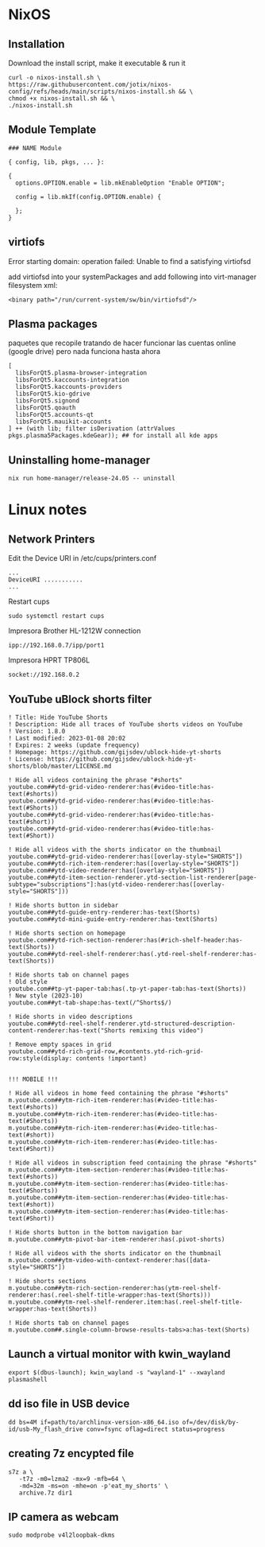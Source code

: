 # NixOS

## Installation

Download the install script, make it executable & run it

    curl -o nixos-install.sh \
    https://raw.githubusercontent.com/jotix/nixos-config/refs/heads/main/scripts/nixos-install.sh && \
    chmod +x nixos-install.sh && \
    ./nixos-install.sh

## Module Template

    ### NAME Module

    { config, lib, pkgs, ... }:

    {
      options.OPTION.enable = lib.mkEnableOption "Enable OPTION";
  
      config = lib.mkIf(config.OPTION.enable) {
    
      };
    }

## virtiofs

Error starting domain: operation failed: Unable to find a satisfying virtiofsd

add virtiofsd into your systemPackages and add following into virt-manager filesystem xml:

    <binary path="/run/current-system/sw/bin/virtiofsd"/>

## Plasma packages

paquetes que recopile tratando de hacer funcionar
las cuentas online (google drive)
pero nada funciona hasta ahora

    [
      libsForQt5.plasma-browser-integration
      libsForQt5.kaccounts-integration
      libsForQt5.kaccounts-providers
      libsForQt5.kio-gdrive
      libsForQt5.signond
      libsForQt5.qoauth
      libsForQt5.accounts-qt
      libsForQt5.mauikit-accounts
    ] ++ (with lib; filter isDerivation (attrValues pkgs.plasma5Packages.kdeGear)); ## for install all kde apps

## Uninstalling home-manager

    nix run home-manager/release-24.05 -- uninstall

# Linux notes

## Network Printers

Edit the Device URI in /etc/cups/printers.conf

    ...
    DeviceURI ...........
    ...

Restart cups

    sudo systemctl restart cups

Impresora Brother HL-1212W connection

    ipp://192.168.0.7/ipp/port1

Impresora HPRT TP806L

    socket://192.168.0.2

## YouTube uBlock shorts filter

    ! Title: Hide YouTube Shorts
    ! Description: Hide all traces of YouTube shorts videos on YouTube
    ! Version: 1.8.0
    ! Last modified: 2023-01-08 20:02
    ! Expires: 2 weeks (update frequency)
    ! Homepage: https://github.com/gijsdev/ublock-hide-yt-shorts
    ! License: https://github.com/gijsdev/ublock-hide-yt-shorts/blob/master/LICENSE.md
    
    ! Hide all videos containing the phrase "#shorts"
    youtube.com##ytd-grid-video-renderer:has(#video-title:has-text(#shorts))
    youtube.com##ytd-grid-video-renderer:has(#video-title:has-text(#Shorts))
    youtube.com##ytd-grid-video-renderer:has(#video-title:has-text(#short))
    youtube.com##ytd-grid-video-renderer:has(#video-title:has-text(#Short))
    
    ! Hide all videos with the shorts indicator on the thumbnail
    youtube.com##ytd-grid-video-renderer:has([overlay-style="SHORTS"])
    youtube.com##ytd-rich-item-renderer:has([overlay-style="SHORTS"])
    youtube.com##ytd-video-renderer:has([overlay-style="SHORTS"])
    youtube.com##ytd-item-section-renderer.ytd-section-list-renderer[page-subtype="subscriptions"]:has(ytd-video-renderer:has([overlay-style="SHORTS"]))
    
    ! Hide shorts button in sidebar
    youtube.com##ytd-guide-entry-renderer:has-text(Shorts)
    youtube.com##ytd-mini-guide-entry-renderer:has-text(Shorts)
    
    ! Hide shorts section on homepage
    youtube.com##ytd-rich-section-renderer:has(#rich-shelf-header:has-text(Shorts))
    youtube.com##ytd-reel-shelf-renderer:has(.ytd-reel-shelf-renderer:has-text(Shorts))
    
    ! Hide shorts tab on channel pages
    ! Old style
    youtube.com##tp-yt-paper-tab:has(.tp-yt-paper-tab:has-text(Shorts))
    ! New style (2023-10)
    youtube.com##yt-tab-shape:has-text(/^Shorts$/)
    
    ! Hide shorts in video descriptions
    youtube.com##ytd-reel-shelf-renderer.ytd-structured-description-content-renderer:has-text("Shorts remixing this video")
    
    ! Remove empty spaces in grid
    youtube.com##ytd-rich-grid-row,#contents.ytd-rich-grid-row:style(display: contents !important)
    
    
    !!! MOBILE !!!
    
    ! Hide all videos in home feed containing the phrase "#shorts"
    m.youtube.com##ytm-rich-item-renderer:has(#video-title:has-text(#shorts))
    m.youtube.com##ytm-rich-item-renderer:has(#video-title:has-text(#Shorts))
    m.youtube.com##ytm-rich-item-renderer:has(#video-title:has-text(#short))
    m.youtube.com##ytm-rich-item-renderer:has(#video-title:has-text(#Short))
    
    ! Hide all videos in subscription feed containing the phrase "#shorts"
    m.youtube.com##ytm-item-section-renderer:has(#video-title:has-text(#shorts))
    m.youtube.com##ytm-item-section-renderer:has(#video-title:has-text(#Shorts))
    m.youtube.com##ytm-item-section-renderer:has(#video-title:has-text(#short))
    m.youtube.com##ytm-item-section-renderer:has(#video-title:has-text(#Short))
    
    ! Hide shorts button in the bottom navigation bar
    m.youtube.com##ytm-pivot-bar-item-renderer:has(.pivot-shorts)
    
    ! Hide all videos with the shorts indicator on the thumbnail
    m.youtube.com##ytm-video-with-context-renderer:has([data-style="SHORTS"])
    
    ! Hide shorts sections
    m.youtube.com##ytm-rich-section-renderer:has(ytm-reel-shelf-renderer:has(.reel-shelf-title-wrapper:has-text(Shorts)))
    m.youtube.com##ytm-reel-shelf-renderer.item:has(.reel-shelf-title-wrapper:has-text(Shorts))
    
    ! Hide shorts tab on channel pages
    m.youtube.com##.single-column-browse-results-tabs>a:has-text(Shorts)

## Launch a virtual monitor with kwin_wayland

    export $(dbus-launch); kwin_wayland -s "wayland-1" --xwayland plasmashell

## dd iso file in USB device

    dd bs=4M if=path/to/archlinux-version-x86_64.iso of=/dev/disk/by-id/usb-My_flash_drive conv=fsync oflag=direct status=progress

## creating 7z encypted file
    
    s7z a \
       -t7z -m0=lzma2 -mx=9 -mfb=64 \
       -md=32m -ms=on -mhe=on -p'eat_my_shorts' \
       archive.7z dir1
 
## IP camera as webcam

    sudo modprobe v4l2loopbak-dkms
